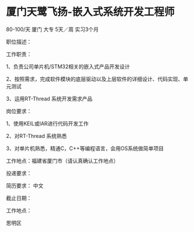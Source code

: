 # 厦门天鹭飞扬-嵌入式系统开发工程师

80-100/天 厦门 大专 5天／周 实习3个月

职位描述：

工作职责：

1、负责公司单片机/STM32相关的嵌入式产品开发设计

2、按照需求，完成软件模块的底层驱动以及上层软件的详细设计、代码实现、单元测试

3、运用RT-Thread 系统开发需求产品

岗位要求：

1、使用KEIL或IAR进行代码开发工作

2、对RT-Thread 系统熟悉

3、对单片机熟悉，精通C，C++等编程语言，会用OS系统做简单项目



工作地点：福建省厦门市（请认真确认工作地点）

投递要求：

简历要求： 中文

截止日期：

工作地点：

思明区